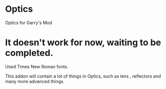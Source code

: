 # Optics
Optics for Garry's Mod
# It doesn't work for now, waiting to be completed.

Used Times New Roman fonts.

This addon will contain a lot of things in Optics, such as lens , reflectors and many more advanced things.
